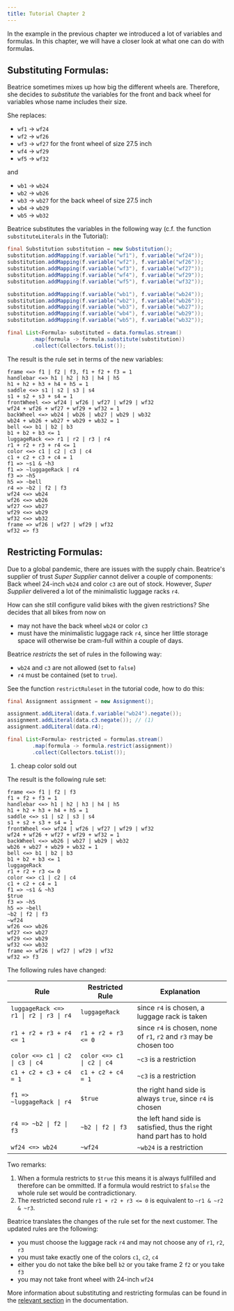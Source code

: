 ```yaml
---
title: Tutorial Chapter 2
---
```


In the example in the previous chapter we introduced a lot of variables and formulas. In this chapter, we will have a closer look at what one can do with formulas.

## Substituting Formulas:

Beatrice sometimes mixes up how big the different wheels are. Therefore, she decides to *substitute* the variables for the front and back wheel for variables whose name includes their size.

She replaces:

- `wf1` → `wf24`
- `wf2` → `wf26`
- `wf3` → `wf27` for the front wheel of size 27.5 inch
- `wf4` → `wf29`
- `wf5` → `wf32`

and

- `wb1` → `wb24`
- `wb2` → `wb26`
- `wb3` → `wb27` for the back wheel of size 27.5 inch
- `wb4` → `wb29`
- `wb5` → `wb32`

Beatrice substitutes the variables in the following way (c.f. the function `substituteLiterals` in the Tutorial):

``` java
final Substitution substitution = new Substitution();
substitution.addMapping(f.variable("wf1"), f.variable("wf24"));
substitution.addMapping(f.variable("wf2"), f.variable("wf26"));
substitution.addMapping(f.variable("wf3"), f.variable("wf27"));
substitution.addMapping(f.variable("wf4"), f.variable("wf29"));
substitution.addMapping(f.variable("wf5"), f.variable("wf32"));

substitution.addMapping(f.variable("wb1"), f.variable("wb24"));
substitution.addMapping(f.variable("wb2"), f.variable("wb26"));
substitution.addMapping(f.variable("wb3"), f.variable("wb27"));
substitution.addMapping(f.variable("wb4"), f.variable("wb29"));
substitution.addMapping(f.variable("wb5"), f.variable("wb32"));

final List<Formula> substituted = data.formulas.stream()
        .map(formula -> formula.substitute(substitution))
        .collect(Collectors.toList());
```

The result is the rule set in terms of the new variables:

```
frame <=> f1 | f2 | f3, f1 + f2 + f3 = 1
handlebar <=> h1 | h2 | h3 | h4 | h5
h1 + h2 + h3 + h4 + h5 = 1
saddle <=> s1 | s2 | s3 | s4
s1 + s2 + s3 + s4 = 1
frontWheel <=> wf24 | wf26 | wf27 | wf29 | wf32
wf24 + wf26 + wf27 + wf29 + wf32 = 1
backWheel <=> wb24 | wb26 | wb27 | wb29 | wb32
wb24 + wb26 + wb27 + wb29 + wb32 = 1
bell <=> b1 | b2 | b3
b1 + b2 + b3 <= 1
luggageRack <=> r1 | r2 | r3 | r4
r1 + r2 + r3 + r4 <= 1
color <=> c1 | c2 | c3 | c4
c1 + c2 + c3 + c4 = 1
f1 => ~s1 & ~h3
f1 => ~luggageRack | r4
f3 => ~h5
h5 => ~bell
r4 => ~b2 | f2 | f3
wf24 <=> wb24
wf26 <=> wb26
wf27 <=> wb27
wf29 <=> wb29
wf32 <=> wb32
frame => wf26 | wf27 | wf29 | wf32
wf32 => f3
```


## Restricting Formulas:

Due to a global pandemic, there are issues with the supply chain.  Beatrice's supplier of trust *Super Supplier* cannot deliver a couple of components:  Back wheel 24-inch `wb24` and color `c3` are out of stock. However, *Super Supplier* delivered a lot of the minimalistic luggage racks `r4`.

How can she still configure valid bikes with the given restrictions? She decides that all bikes from now on

- may not have the back wheel `wb24` or color `c3`
- must have the minimalistic luggage rack `r4`, since her little storage space will otherwise be cram-full within a couple of days.

Beatrice *restricts* the set of rules in the following way:

- `wb24` and `c3` are not allowed (set to `false`)
- `r4` must be contained (set to `true`).

See the function `restrictRuleset` in the tutorial code, how to do this:

```java
final Assignment assignment = new Assignment();

assignment.addLiteral(data.f.variable("wb24").negate());
assignment.addLiteral(data.c3.negate()); // (1)
assignment.addLiteral(data.r4);

final List<Formula> restricted = formulas.stream()
        .map(formula -> formula.restrict(assignment))
        .collect(Collectors.toList());
```

1. cheap color sold out

The result is the following rule set:

```
frame <=> f1 | f2 | f3
f1 + f2 + f3 = 1
handlebar <=> h1 | h2 | h3 | h4 | h5
h1 + h2 + h3 + h4 + h5 = 1
saddle <=> s1 | s2 | s3 | s4
s1 + s2 + s3 + s4 = 1
frontWheel <=> wf24 | wf26 | wf27 | wf29 | wf32
wf24 + wf26 + wf27 + wf29 + wf32 = 1
backWheel <=> wb26 | wb27 | wb29 | wb32
wb26 + wb27 + wb29 + wb32 = 1
bell <=> b1 | b2 | b3
b1 + b2 + b3 <= 1
luggageRack
r1 + r2 + r3 <= 0
color <=> c1 | c2 | c4
c1 + c2 + c4 = 1
f1 => ~s1 & ~h3
$true
f3 => ~h5
h5 => ~bell
~b2 | f2 | f3
~wf24
wf26 <=> wb26
wf27 <=> wb27
wf29 <=> wb29
wf32 <=> wb32
frame => wf26 | wf27 | wf29 | wf32
wf32 => f3
```

The following rules have changed:

| Rule                                                                | Restricted Rule                                     | Explanation                                                           |
|---------------------------------------------------------------------|-----------------------------------------------------|-----------------------------------------------------------------------|
| <code>luggageRack &lt;=&gt; r1 &#124; r2 &#124; r3 &#124; r4</code> | `luggageRack`                                       | since  `r4` is chosen, a luggage rack is taken                        |
| `r1 + r2 + r3 + r4 <= 1`                                            | `r1 + r2 + r3 <= 0`                                 | since `r4` is chosen, none of `r1`, `r2` and `r3` may be chosen too   |
| <code>color &lt;=&gt; c1 &#124; c2 &#124; c3 &#124; c4</code>       | <code>color &lt;=&gt; c1 &#124; c2 &#124; c4</code> | `~c3` is a restriction                                                |
| `c1 + c2 + c3 + c4 = 1`                                             | `c1 + c2 + c4 = 1`                                  | `~c3` is a restriction                                                |
| <code>f1 =&gt; ~luggageRack &#124; r4</code>                        | `$true`                                             | the right hand side is always `true`, since `r4` is chosen            |
| <code>r4 =&gt; ~b2 &#124; f2 &#124; f3</code>                       | <code>~b2 &#124; f2 &#124; f3</code>                | the left hand side is satisfied, thus the right hand part has to hold |
| `wf24 <=> wb24`                                                     | `~wf24`                                             | `~wb24` is a restriction                                              |

Two remarks:
1. When a formula restricts to `$true` this means it is always fullfilled and therefore can be ommitted.  If a formula would restrict to `$false` the whole rule set would be contradictionary.
2. The restricted second rule `r1 + r2 + r3 <= 0` is equivalent to `~r1 & ~r2 & ~r3`.

Beatrice translates the changes of the rule set for the next customer.  The updated rules are the following:

- you must choose the luggage rack `r4` and may not choose any of `r1`, `r2`, `r3`
- you must take exactly one of the colors `c1`, `c2`, `c4`
- either you do not take the bike bell `b2` or you take frame 2 `f2` or you take `f3`
- you may not take front wheel with 24-inch `wf24`

More information about substituting and restricting formulas can be found in the [relevant section](../../documentation/formulas#restricting-formulas) in the documentation.
